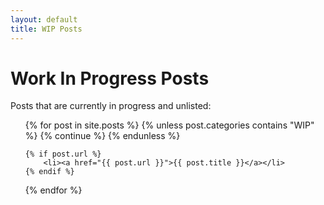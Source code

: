 ```yaml
---
layout: default
title: WIP Posts
---
```


# Work In Progress Posts

Posts that are currently in progress and unlisted:

<ul>
  {% for post in site.posts %}
    {% unless post.categories contains "WIP" %}
      {% continue %}
    {% endunless %}

    {% if post.url %}
        <li><a href="{{ post.url }}">{{ post.title }}</a></li>
    {% endif %}
  {% endfor %}
</ul>
